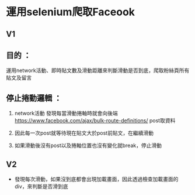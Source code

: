 # 運用selenium爬取Faceook


## V1
## 目的 ：

運用network活動、即時貼文數及滑動距離來判斷滑動是否到底，爬取粉絲頁所有貼文及留言

## 停止捲動邏輯 ：

1. network活動
發現每當滑動捲軸時就會向後端 https://www.facebook.com/ajax/bulk-route-definitions/ post取資料

2. 因此每一次post就等待現在貼文大於post前貼文，在繼續滑動

3. 如果滑動後沒有post以及捲軸位置也沒有變化就break，停止滑動

## V2 

* 發現每次滑動，如果沒到底都會出現加載畫面，因此透過檢查加載畫面的div，來判斷是否滑到底

